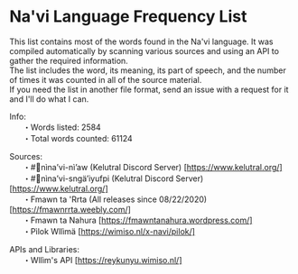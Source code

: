
# Na'vi Language Frequency List

This list contains most of the words found in the Na'vi language.
It was compiled automatically by scanning various sources and using an API to gather the required information.  
The list includes the word, its meaning, its part of speech, and the number of times it was counted in all of the source material.  
If you need the list in another file format, send an issue with a request for it and I'll do what I can.  

Info:  
    &nbsp;&nbsp;&nbsp;&nbsp;&nbsp;&nbsp;・Words listed: 2584  
    &nbsp;&nbsp;&nbsp;&nbsp;&nbsp;&nbsp;・Total words counted: 61124  

Sources:  
    &nbsp;&nbsp;&nbsp;&nbsp;&nbsp;&nbsp;・#💙nìna’vi-nì’aw (Kelutral Discord Server) [https://www.kelutral.org/]  
    &nbsp;&nbsp;&nbsp;&nbsp;&nbsp;&nbsp;・#🐣nìna’vi-sngä’iyufpi (Kelutral Discord Server) [https://www.kelutral.org/]  
    &nbsp;&nbsp;&nbsp;&nbsp;&nbsp;&nbsp;・Fmawn ta 'Rrta (All releases since 08/22/2020) [https://fmawnrrta.weebly.com/]  
    &nbsp;&nbsp;&nbsp;&nbsp;&nbsp;&nbsp;・Fmawn ta Nahura [https://fmawntanahura.wordpress.com/]  
    &nbsp;&nbsp;&nbsp;&nbsp;&nbsp;&nbsp;・Pìlok Wllìmä [https://wimiso.nl/x-navi/pilok/]  

APIs and Libraries:  
    &nbsp;&nbsp;&nbsp;&nbsp;&nbsp;&nbsp;・Wllìm's API [https://reykunyu.wimiso.nl/]  
